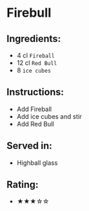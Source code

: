 # Firebull

## Ingredients:
- 4 cl `Fireball`
- 12 cl `Red Bull`
- 8 `ice cubes`

## Instructions:
- Add Fireball
- Add ice cubes and stir
- Add Red Bull

## Served in:
- Highball glass

## Rating:
- ★★★☆☆